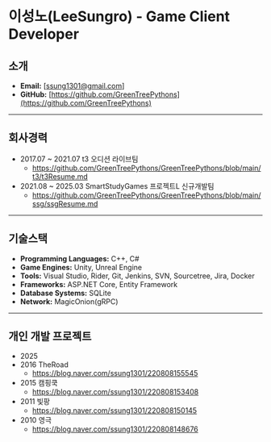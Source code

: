 # 이성노(LeeSungro) - Game Client Developer

## 소개
- **Email:** [ssung1301@gmail.com]
- **GitHub:** [https://github.com/GreenTreePythons](https://github.com/GreenTreePythons)
---
## 회사경력
- 2017.07 ~ 2021.07 t3 오디션 라이브팀
  - https://github.com/GreenTreePythons/GreenTreePythons/blob/main/t3/t3Resume.md
- 2021.08 ~ 2025.03 SmartStudyGames 프로젝트L 신규개발팀
  - https://github.com/GreenTreePythons/GreenTreePythons/blob/main/ssg/ssgResume.md
---
## 기술스택
- **Programming Languages:** C++, C#
- **Game Engines:** Unity, Unreal Engine
- **Tools:** Visual Studio, Rider, Git, Jenkins, SVN, Sourcetree, Jira, Docker
- **Frameworks:** ASP.NET Core, Entity Framework
- **Database Systems:** SQLite
- **Network:** MagicOnion(gRPC)
---
## 개인 개발 프로젝트
  - 2025
  - 2016 TheRoad
      - https://blog.naver.com/ssung1301/220808155545
  - 2015 캠핑쿡
      - https://blog.naver.com/ssung1301/220808153408
  - 2011 빛팡
      - https://blog.naver.com/ssung1301/220808150145
  - 2010 영극
      - https://blog.naver.com/ssung1301/220808148676
